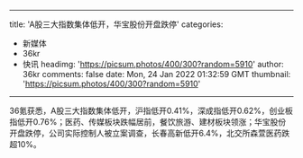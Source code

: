 
---
title: 'A股三大指数集体低开，华宝股份开盘跌停'
categories: 
 - 新媒体
 - 36kr
 - 快讯
headimg: 'https://picsum.photos/400/300?random=5910'
author: 36kr
comments: false
date: Mon, 24 Jan 2022 01:32:59 GMT
thumbnail: 'https://picsum.photos/400/300?random=5910'
---

<div>   
36氪获悉，A股三大指数集体低开，沪指低开0.41%，深成指低开0.62%，创业板指低开0.76%；医药、传媒板块跌幅居前，餐饮旅游、建材板块领涨；华宝股份开盘跌停，公司实际控制人被立案调查，长春高新低开6.4%，北交所森萱医药跌超10%。  
</div>
            